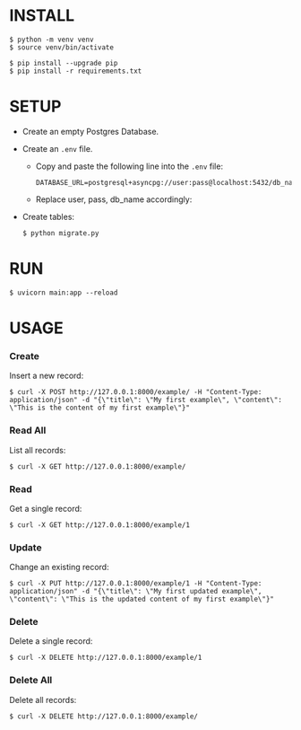 # INSTALL

```
$ python -m venv venv
$ source venv/bin/activate

$ pip install --upgrade pip
$ pip install -r requirements.txt
```

# SETUP

- Create an empty Postgres Database.

- Create an `.env` file.
    - Copy and paste the following line into the `.env` file:
        ```
        DATABASE_URL=postgresql+asyncpg://user:pass@localhost:5432/db_name
        ```
    - Replace user, pass, db_name accordingly:

- Create tables:
    ```
    $ python migrate.py
    ```

# RUN

```
$ uvicorn main:app --reload
```

# USAGE

### Create
Insert a new record:
```
$ curl -X POST http://127.0.0.1:8000/example/ -H "Content-Type: application/json" -d "{\"title\": \"My first example\", \"content\": \"This is the content of my first example\"}"
```

### Read All
List all records:
```
$ curl -X GET http://127.0.0.1:8000/example/
```

### Read
Get a single record:
```
$ curl -X GET http://127.0.0.1:8000/example/1
```

### Update
Change an existing record:
```
$ curl -X PUT http://127.0.0.1:8000/example/1 -H "Content-Type: application/json" -d "{\"title\": \"My first updated example\", \"content\": \"This is the updated content of my first example\"}"
```

### Delete
Delete a single record:
```
$ curl -X DELETE http://127.0.0.1:8000/example/1
```

### Delete All
Delete all records:
```
$ curl -X DELETE http://127.0.0.1:8000/example/
```
